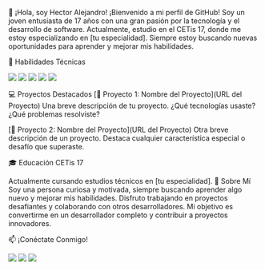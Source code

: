 👋 ¡Hola, soy Hector Alejandro!
¡Bienvenido a mi perfil de GitHub! Soy un joven entusiasta de 17 años con una gran pasión por la tecnología y el desarrollo de software. Actualmente, estudio en el CETis 17, donde me estoy especializando en [tu especialidad]. Siempre estoy buscando nuevas oportunidades para aprender y mejorar mis habilidades.

🚀 Habilidades Técnicas
<p align="left">
  <img src="https://img.shields.io/badge/C++-00599C?style=for-the-badge&logo=c%2B%2B&logoColor=white" />
  <img src="https://img.shields.io/badge/JavaScript-323330?style=for-the-badge&logo=javascript&logoColor=F7DF1E" />
  <img src="https://img.shields.io/badge/HTML5-E34F26?style=for-the-badge&logo=html5&logoColor=white" />
  <img src="https://img.shields.io/badge/CSS3-1572B6?style=for-the-badge&logo=css3&logoColor=white" />
  <img src="https://img.shields.io/badge/PHP-777BB4?style=for-the-badge&logo=php&logoColor=white" />
</p>
💻 Proyectos Destacados
[🚀 Proyecto 1: Nombre del Proyecto](URL del Proyecto)
Una breve descripción de tu proyecto. ¿Qué tecnologías usaste? ¿Qué problemas resolviste?

[🌟 Proyecto 2: Nombre del Proyecto](URL del Proyecto)
Otra breve descripción de un proyecto. Destaca cualquier característica especial o desafío que superaste.

🎓 Educación
CETis 17

Actualmente cursando estudios técnicos en [tu especialidad].
🌟 Sobre Mí
Soy una persona curiosa y motivada, siempre buscando aprender algo nuevo y mejorar mis habilidades. Disfruto trabajando en proyectos desafiantes y colaborando con otros desarrolladores. Mi objetivo es convertirme en un desarrollador completo y contribuir a proyectos innovadores.

📫 ¡Conéctate Conmigo!
<p align="left">
  <a href="mailto:tuemail@example.com"><img src="https://img.shields.io/badge/Email-D14836?style=for-the-badge&logo=gmail&logoColor=white" /></a>
  <a href="URL de tu perfil de LinkedIn"><img src="https://img.shields.io/badge/LinkedIn-0077B5?style=for-the-badge&logo=linkedin&logoColor=white" /></a>
  <a href="URL de tu perfil de Twitter"><img src="https://img.shields.io/badge/Twitter-1DA1F2?style=for-the-badge&logo=twitter&logoColor=white" /></a>
</p>
